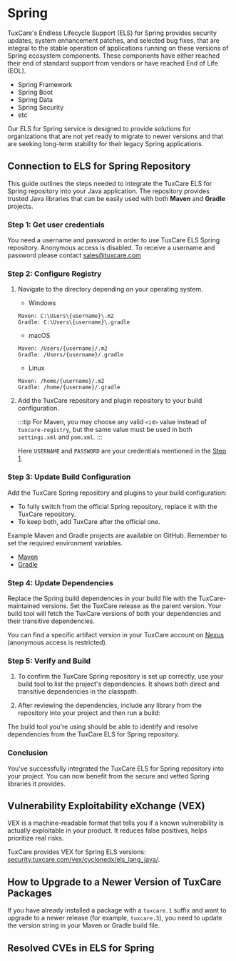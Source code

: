 # Spring

TuxCare's Endless Lifecycle Support (ELS) for Spring provides security updates, system enhancement patches, and selected bug fixes, that are integral to the stable operation of applications running on these versions of Spring ecosystem components. These components have either reached their end of standard support from vendors or have reached End of Life (EOL).

* Spring Framework
* Spring Boot
* Spring Data
* Spring Security
* etc

Our ELS for Spring service is designed to provide solutions for organizations that are not yet ready to migrate to newer versions and that are seeking long-term stability for their legacy Spring applications.

## Connection to ELS for Spring Repository

This guide outlines the steps needed to integrate the TuxCare ELS for Spring repository into your Java application. The repository provides trusted Java libraries that can be easily used with both **Maven** and **Gradle** projects.

### Step 1: Get user credentials

You need a username and password in order to use TuxCare ELS Spring repository. Anonymous access is disabled. To receive a username and password please contact [sales@tuxcare.com](mailto:sales@tuxcare.com)

### Step 2: Configure Registry
 
1. Navigate to the directory depending on your operating system.
   * Windows
   ```text
   Maven: C:\Users\{username}\.m2
   Gradle: C:\Users\{username}\.gradle
   ```
   * macOS
   ```text
   Maven: /Users/{username}/.m2
   Gradle: /Users/{username}/.gradle
   ```
   * Linux
   ```text
   Maven: /home/{username}/.m2
   Gradle: /home/{username}/.gradle
   ```

2. Add the TuxCare repository and plugin repository to your build configuration.

   :::tip
   For Maven, you may choose any valid `<id>` value instead of `tuxcare-registry`, but the same value must be used in both `settings.xml` and `pom.xml`.
   :::

   <CodeTabs :tabs="[
     { title: 'Maven (settings.xml)', content: mavencreds },
     { title: 'Gradle (gradle.properties)', content: gradlecreds }
   ]" />

   Here `USERNAME` and `PASSWORD` are your credentials mentioned in the [Step 1](#step-1-get-user-credentials).

### Step 3: Update Build Configuration

Add the TuxCare Spring repository and plugins to your build configuration:

<CodeTabs :tabs="[
  { title: 'Maven (pom.xml)', content: mavenrepo },
  { title: 'Gradle (build.gradle)', content: gradlerepo }
]" />

* To fully switch from the official Spring repository, replace it with the TuxCare repository.
* To keep both, add TuxCare after the official one.

Example Maven and Gradle projects are available on GitHub. Remember to set the required environment variables.
* [Maven](https://github.com/cloudlinux/securechain-java/blob/main/examples/maven)
* [Gradle](https://github.com/cloudlinux/securechain-java/blob/main/examples/gradle)

### Step 4: Update Dependencies

Replace the Spring build dependencies in your build file with the TuxCare-maintained versions. Set the TuxCare release as the parent version. Your build tool will fetch the TuxCare versions of both your dependencies and their transitive dependencies.

<CodeTabs :tabs="[
  { title: 'Maven (pom.xml)', content: mavendeps },
  { title: 'Gradle (build.gradle)', content: gradledeps }
]" />

You can find a specific artifact version in your TuxCare account on [Nexus](https://nexus.repo.tuxcare.com/repository/els_spring/) (anonymous access is restricted).

### Step 5: Verify and Build

1. To confirm the TuxCare Spring repository is set up correctly, use your build tool to list the project's dependencies. It shows both direct and transitive dependencies in the classpath.

   <CodeTabs :tabs="[
     { title: 'Maven', content: `mvn dependency:tree -Dverbose` },
     { title: 'Gradle', content: `./gradlew dependencies --configuration runtimeClasspath` }
   ]" />

2. After reviewing the dependencies, include any library from the repository into your project and then run a build:

   <CodeTabs :tabs="[
    { title: 'Maven', content: `mvn clean install` },
    { title: 'Gradle', content: `./gradlew build` }
   ]" />

The build tool you're using should be able to identify and resolve dependencies from the TuxCare ELS for Spring repository.

### Conclusion

You've successfully integrated the TuxCare ELS for Spring repository into your project. You can now benefit from the secure and vetted Spring libraries it provides.

## Vulnerability Exploitability eXchange (VEX)

VEX is a machine-readable format that tells you if a known vulnerability is actually exploitable in your product. It reduces false positives, helps prioritize real risks.

TuxCare provides VEX for Spring ELS versions: [security.tuxcare.com/vex/cyclonedx/els_lang_java/](https://security.tuxcare.com/vex/cyclonedx/els_lang_java/).

## How to Upgrade to a Newer Version of TuxCare Packages

If you have already installed a package with a `tuxcare.1` suffix and want to upgrade to a newer release (for example, `tuxcare.3`), you need to update the version string in your Maven or Gradle build file.

## Resolved CVEs in ELS for Spring

<CVETracker />


<!-- data for spring instructions used in code blocks -->

<script setup>
const mavencreds =
`<?xml version="1.0" encoding="UTF-8"?>
<settings xmlns="http://maven.apache.org/SETTINGS/1.1.0">
    <servers>
        <server>
          <id>tuxcare-registry</id>
          <username>USERNAME</username>
          <password>PASSWORD</password>
        </server>
    </servers>
</settings>`

const gradlecreds =
`tuxcare_registry_url=https://nexus.repo.tuxcare.com/repository/els_spring/
tuxcare_registry_user=USERNAME
tuxcare_registry_password=PASSWORD`

const mavenrepo =
`<repositories>
    <repository>
        <id>tuxcare-registry</id>
        <url>https://nexus.repo.tuxcare.com/repository/els_spring/</url>
    </repository>
</repositories>

<pluginRepositories>
  <pluginRepository>
    <id>tuxcare-registry</id>
    <url>https://nexus.repo.tuxcare.com/repository/els_spring/</url>
  </pluginRepository>
</pluginRepositories>`

const gradlerepo =
`repositories {
    maven {
      url = uri(providers.gradleProperty("tuxcare_registry_url").get())
      credentials {
        username = providers.gradleProperty("tuxcare_registry_user").get()
        password = providers.gradleProperty("tuxcare_registry_password").get()
      }
      authentication {
        basic(BasicAuthentication)
      }
    }
    mavenCentral()
}

pluginManagement {
    repositories {
    //...
    maven {
      url = uri(providers.gradleProperty("tuxcare_registry_url").get())
      credentials {
        username = providers.gradleProperty("tuxcare_registry_user").get()
        password = providers.gradleProperty("tuxcare_registry_password").get()
      }
      authentication {
        basic(BasicAuthentication)
      }
    }
    mavenCentral()
    //...
    }
}`

const mavendeps =
`<parent>
  <groupId>org.springframework.boot</groupId>
  <artifactId>spring-boot-starter-parent</artifactId>
  <version>2.7.18-tuxcare.8</version>
</parent>

<dependencies>
  <dependency>
    <groupId>org.springframework.boot</groupId>
    <artifactId>spring-boot-starter-web</artifactId>
  </dependency>
  <dependency>
    <groupId>org.springframework.boot</groupId>
    <artifactId>spring-boot-starter-test</artifactId>
    <scope>test</scope>
  </dependency>
</dependencies>`

const mavendeps2 =
`<dependencyManagement>
  <dependencies>
    <dependency>
      <groupId>org.springframework.boot</groupId>
      <artifactId>spring-boot-starter-parent</artifactId>
      <version>2.7.18-tuxcare.8</version>
      <type>pom</type>
      <scope>import</scope>
    </dependency>
  </dependencies>
</dependencyManagement>

<dependencies>
  <dependency>
    <groupId>org.springframework.boot</groupId>
    <artifactId>spring-boot-starter-web</artifactId>
  </dependency>
  <dependency>
    <groupId>org.springframework.boot</groupId>
    <artifactId>spring-boot-starter-test</artifactId>
    <scope>test</scope>
  </dependency>
</dependencies>`

const gradledeps =
`plugins {
  id 'java'
  id 'org.springframework.boot' version '2.7.18-tuxcare.8'
  id 'io.spring.dependency-management' version '1.0.15.RELEASE'
}

dependencies {
  implementation "org.springframework.boot:spring-boot-starter-web"
  implementation "org.springframework.boot:spring-boot-starter-security"
  implementation "org.springframework.boot:spring-boot-starter-validation"
}`

const gradledeps2 =
`plugins {
    id 'java'
    id 'io.spring.dependency-management' version '1.0.15.RELEASE'
}

dependencyManagement {
    imports {
        mavenBom 'org.springframework.boot:spring-boot-dependencies:2.7.18.tuxcare.8'
    }
}

dependencies {
    implementation "org.springframework.boot:spring-boot-starter-web"
    implementation "org.springframework.boot:spring-boot-starter-security"
    implementation "org.springframework.boot:spring-boot-starter-validation"
}`
</script>
